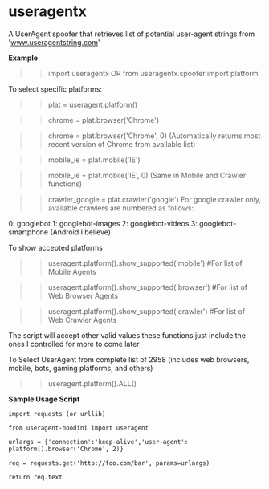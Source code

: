 # useragentx
A UserAgent spoofer that retrieves list of potential user-agent strings from 'www.useragentstring.com'

<b>Example</b>

>> import useragentx
OR
>> from useragentx.spoofer import platform

To select specific platforms:

>> plat = useragent.platform()

>> chrome = plat.browser('Chrome')

>> chrome = plat.browser('Chrome', 0) (Automatically returns most recent version of Chrome from available list)

>> mobile_ie = plat.mobile('IE')

>> mobile_ie = plat.mobile('IE', 0) (Same in Mobile and Crawler functions)

>> crawler_google = plat.crawler('google') 
For google crawler only, available crawlers are numbered as follows:

  0: googlebot
  1: googlebot-images
  2: googlebot-videos
  3: googlebot-smartphone (Android I believe)

To show accepted platforms

>> useragent.platform().show_supported('mobile') #For list of Mobile Agents

>> useragent.platform().show_supported('browser') #For list of Web Browser Agents

>> useragent.platform().show_supported('crawler') #For list of Web Crawler Agents

The script will accept other valid values these functions just include the ones I controlled for more to come later

To Select UserAgent from complete list of 2958 (includes web browsers, mobile, bots, gaming platforms, and others)

>> useragent.platform().ALL()

<b>Sample Usage Script </b>

    import requests (or urllib) 

    from useragent-hoodini import useragent
    
    urlargs = {'connection':'keep-alive','user-agent': platform().browser('Chrome', 2)}
    
    req = requests.get('http://foo.com/bar', params=urlargs)
    
    return req.text
